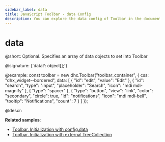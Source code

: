 ```yaml
---
sidebar_label: data
title: JavaScript Toolbar - data Config 
description: You can explore the data config of Toolbar in the documentation of the DHTMLX JavaScript UI library. Browse developer guides and API reference, try out code examples and live demos, and download a free 30-day evaluation version of DHTMLX Suite.
---
```


# data

@short: Optional. Specifies an array of data objects to set into Toolbar

@signature: {'data?: object[];'}

@example:
const toolbar = new dhx.Toolbar("toolbar_container", {
    css: "dhx_widget--bordered",
    data: [ 
        {
            "id": "edit",
            "value": "Edit"
        },
        {
            "id": "search",
            "type": "input",
            "placeholder": "Search",
            "icon": "mdi mdi-magnify"
        },
        {
            "type": "spacer"
        },
        {
            "type": "button",
            "view": "link",
            "color": "secondary",
            "circle": true,
            "id": "notifications",
            "icon": "mdi mdi-bell",
            "tooltip": "Notifications",
            "count": 7
        }
    ]
});

@descr:

**Related samples**:
- [Toolbar. Initialization with config.data ](https://snippet.dhtmlx.com/nie9tuks)
- [Toolbar. Initialization with external TreeCollection](https://snippet.dhtmlx.com/b0fmkwg5)

[comment]: # (@related: toolbar/load_data.md)

